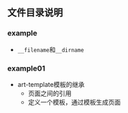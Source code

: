 ## 文件目录说明
### example
- `__filename`和`__dirname`

### example01
- art-template模板的继承
  + 页面之间的引用
  + 定义一个模板，通过模板生成页面
